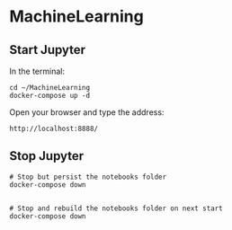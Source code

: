 # MachineLearning 
## Start Jupyter
In the terminal:
```
cd ~/MachineLearning
docker-compose up -d
```

Open your browser and type the address:
```
http://localhost:8888/
```

## Stop Jupyter
```
# Stop but persist the notebooks folder
docker-compose down


# Stop and rebuild the notebooks folder on next start
docker-compose down
```
